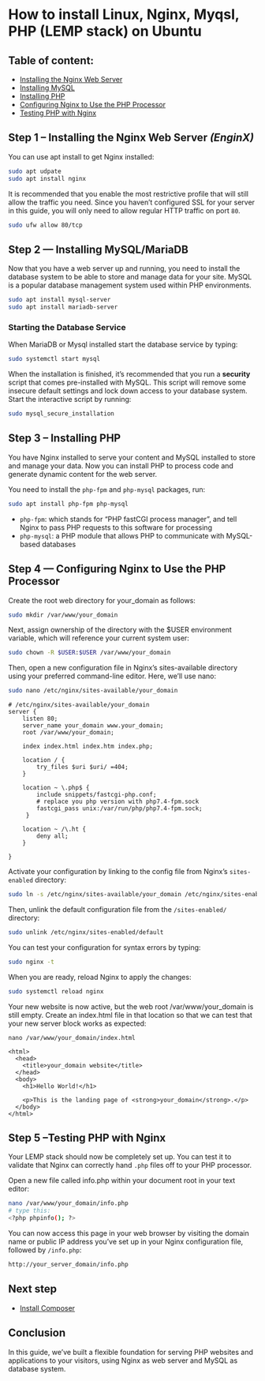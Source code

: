 # How to install Linux, Nginx, Myqsl, PHP (LEMP stack) on Ubuntu

## Table of content:

- [Installing the Nginx Web Server](#a)
- [Installing MySQL](#b)
- [Installing PHP](#c)
- [Configuring Nginx to Use the PHP Processor](#d)
- [Testing PHP with Nginx](#e)

## Step 1 – Installing the Nginx Web Server _(EnginX)_ <a id="a"></a>

You can use apt install to get Nginx installed:

```bash
sudo apt udpate
sudo apt install nginx
```

It is recommended that you enable the most restrictive profile that will still allow the traffic you need. Since you haven’t configured SSL for your server in this guide, you will only need to allow regular HTTP traffic on port `80`.

```bash
sudo ufw allow 80/tcp
```

## Step 2 — Installing MySQL/MariaDB <a id="b"></a>

Now that you have a web server up and running, you need to install the database system to be able to store and manage data for your site. MySQL is a popular database management system used within PHP environments.

```bash
sudo apt install mysql-server
sudo apt install mariadb-server
```

### Starting the Database Service

When MariaDB or Mysql installed start the database service by typing:

```bash
sudo systemctl start mysql
```

When the installation is finished, it’s recommended that you run a **security** script that comes pre-installed with MySQL. This script will remove some insecure default settings and lock down access to your database system. Start the interactive script by running:

```bash
sudo mysql_secure_installation
```

## Step 3 – Installing PHP <a id="c"></a>

You have Nginx installed to serve your content and MySQL installed to store and manage your data. Now you can install PHP to process code and generate dynamic content for the web server.

You need to install the `php-fpm` and `php-mysql` packages, run:

```bash
sudo apt install php-fpm php-mysql
```

- `php-fpm`: which stands for “PHP fastCGI process manager”, and tell Nginx to pass PHP requests to this software for processing
- `php-mysql`: a PHP module that allows PHP to communicate with MySQL-based databases

## Step 4 — Configuring Nginx to Use the PHP Processor <a id="d"></a>

Create the root web directory for your_domain as follows:

```bash
sudo mkdir /var/www/your_domain
```

Next, assign ownership of the directory with the $USER environment variable, which will reference your current system user:

```bash
sudo chown -R $USER:$USER /var/www/your_domain
```

Then, open a new configuration file in Nginx’s sites-available directory using your preferred command-line editor. Here, we’ll use nano:

```bash
sudo nano /etc/nginx/sites-available/your_domain 
```

```nginx
# /etc/nginx/sites-available/your_domain
server {
    listen 80;
    server_name your_domain www.your_domain;
    root /var/www/your_domain;

    index index.html index.htm index.php;

    location / {
        try_files $uri $uri/ =404;
    }

    location ~ \.php$ {
        include snippets/fastcgi-php.conf;
        # replace you php version with php7.4-fpm.sock
        fastcgi_pass unix:/var/run/php/php7.4-fpm.sock;
     }

    location ~ /\.ht {
        deny all;
    }

}
```

Activate your configuration by linking to the config file from Nginx’s `sites-enabled` directory:

```bash
sudo ln -s /etc/nginx/sites-available/your_domain /etc/nginx/sites-enabled/
```

Then, unlink the default configuration file from the `/sites-enabled/` directory:

```bash
sudo unlink /etc/nginx/sites-enabled/default
```

You can test your configuration for syntax errors by typing:

```bash
sudo nginx -t
```

When you are ready, reload Nginx to apply the changes:

```bash
sudo systemctl reload nginx
```

Your new website is now active, but the web root /var/www/your_domain is still empty. Create an index.html file in that location so that we can test that your new server block works as expected:

```
nano /var/www/your_domain/index.html

<html>
  <head>
    <title>your_domain website</title>
  </head>
  <body>
    <h1>Hello World!</h1>

    <p>This is the landing page of <strong>your_domain</strong>.</p>
  </body>
</html>
```

## Step 5 –Testing PHP with Nginx <a id="e"></a>

Your LEMP stack should now be completely set up. You can test it to validate that Nginx can correctly hand `.php` files off to your PHP processor.

Open a new file called info.php within your document root in your text editor:

```bash
nano /var/www/your_domain/info.php
# type this: 
<?php phpinfo(); ?>
```

You can now access this page in your web browser by visiting the domain name or public IP address you’ve set up in your Nginx configuration file, followed by `/info.php`:

```bash
http://your_server_domain/info.php
```

## Next step

- [Install Composer](../install-composer/README.md)

## Conclusion

In this guide, we’ve built a flexible foundation for serving PHP websites and applications to your visitors, using Nginx as web server and MySQL as database system.
